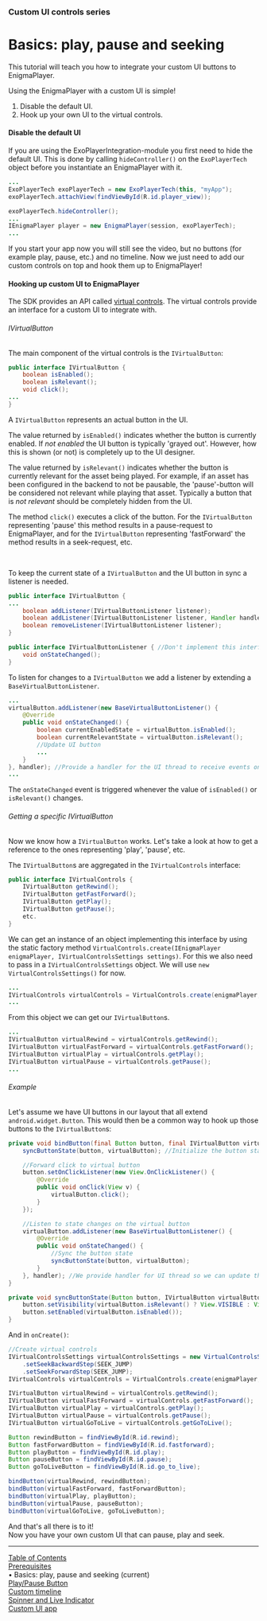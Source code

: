 ### Custom UI controls series
# Basics: play, pause and seeking
This tutorial will teach you how to integrate your custom UI buttons to EnigmaPlayer.

Using the EnigmaPlayer with a custom UI is simple!
1. Disable the default UI.
1. Hook up your own UI to the virtual controls.

#### Disable the default UI
If you are using the ExoPlayerIntegration-module you first need to hide the default UI. This is done by calling `hideController()` on the `ExoPlayerTech` object before you instantiate an EnigmaPlayer with it.

```java
...
ExoPlayerTech exoPlayerTech = new ExoPlayerTech(this, "myApp");
exoPlayerTech.attachView(findViewById(R.id.player_view));

exoPlayerTech.hideController();
...
IEnigmaPlayer player = new EnigmaPlayer(session, exoPlayerTech);
...
```

If you start your app now you will still see the video, but no buttons (for example play, pause, etc.) and no timeline. Now we just need to add our custom controls on top and hook them up to EnigmaPlayer!

#### Hooking up custom UI to EnigmaPlayer

The SDK provides an API called [virtual controls](../advanced_topics/virtual_controls.md). The virtual controls provide an interface for a custom UI to integrate with.

###### IVirtualButton

The main component of the virtual controls is the `IVirtualButton`:
```java
public interface IVirtualButton {
    boolean isEnabled();
    boolean isRelevant();
    void click();
...
}
```
A `IVirtualButton` represents an actual button in the UI.

The value returned by `isEnabled()` indicates whether the button is currently enabled. If *not enabled* the UI button is typically 'grayed out'. However, how this is shown (or not) is completely up to the UI designer.

The value returned by `isRelevant()` indicates whether the button is currently relevant for the asset being played. For example, if an asset has been configured in the backend to not be pausable, the 'pause'-button will be considered not relevant while playing that asset. Typically a button that is *not relevant* should be completely hidden from the UI.

The method `click()` executes a click of the button. For the `IVirtualButton` representing 'pause' this method results in a pause-request to EnigmaPlayer, and for the `IVirtualButton` representing 'fastForward' the method results in a seek-request, etc.

<br/>

To keep the current state of a `IVirtualButton` and the UI button in sync a listener is needed.
```java
public interface IVirtualButton {
...
    boolean addListener(IVirtualButtonListener listener);
    boolean addListener(IVirtualButtonListener listener, Handler handler);
    boolean removeListener(IVirtualButtonListener listener);
}

public interface IVirtualButtonListener { //Don't implement this interface directly!
    void onStateChanged();
}
```

To listen for changes to a `IVirtualButton` we add a listener by extending a `BaseVirtualButtonListener`.
```java
...
virtualButton.addListener(new BaseVirtualButtonListener() {
    @Override
    public void onStateChanged() {
        boolean currentEnabledState = virtualButton.isEnabled();
        boolean currentRelevantState = virtualButton.isRelevant();
        //Update UI button
        ...
    }
}, handler); //Provide a handler for the UI thread to receive events on that thread.
...
```

The `onStateChanged` event is triggered whenever the value of `isEnabled()` or `isRelevant()` changes.

###### Getting a specific IVirtualButton

Now we know how a `IVirtualButton` works. Let's take a look at how to get a reference to the ones representing 'play', 'pause', etc.

The `IVirtualButton`s are aggregated in the `IVirtualControls` interface:
```java
public interface IVirtualControls {
    IVirtualButton getRewind();
    IVirtualButton getFastForward();
    IVirtualButton getPlay();
    IVirtualButton getPause();
    etc.
}
```

We can get an instance of an object implementing this interface by using the static factory method `VirtualControls.create(IEnigmaPlayer enigmaPlayer, IVirtualControlsSettings settings)`. For this we also need to pass in a `IVirtualControlsSettings` object. We will use `new VirtualControlsSettings()` for now.
```java
...
IVirtualControls virtualControls = VirtualControls.create(enigmaPlayer, new VirtualControlsSettings());
...
```
From this object we can get our `IVirtualButton`s.
```java
...
IVirtualButton virtualRewind = virtualControls.getRewind();
IVirtualButton virtualFastForward = virtualControls.getFastForward();
IVirtualButton virtualPlay = virtualControls.getPlay();
IVirtualButton virtualPause = virtualControls.getPause();
...
```

###### Example

Let's assume we have UI buttons in our layout that all extend `android.widget.Button`. This would then be a common way to hook up those buttons to the `IVirtualButton`s:
```java
private void bindButton(final Button button, final IVirtualButton virtualButton) {
    syncButtonState(button, virtualButton); //Initialize the button state

    //Forward click to virtual button
    button.setOnClickListener(new View.OnClickListener() {
        @Override
        public void onClick(View v) {
            virtualButton.click();
        }
    });

    //Listen to state changes on the virtual button
    virtualButton.addListener(new BaseVirtualButtonListener() {
        @Override
        public void onStateChanged() {
            //Sync the button state
            syncButtonState(button, virtualButton);
        }
    }, handler); //We provide handler for UI thread so we can update the Button-view
}

private void syncButtonState(Button button, IVirtualButton virtualButton) {
    button.setVisibility(virtualButton.isRelevant() ? View.VISIBLE : View.GONE);
    button.setEnabled(virtualButton.isEnabled());
}
```

And in `onCreate()`:
```java
//Create virtual controls
IVirtualControlsSettings virtualControlsSettings = new VirtualControlsSettings()
    .setSeekBackwardStep(SEEK_JUMP)
    .setSeekForwardStep(SEEK_JUMP);
IVirtualControls virtualControls = VirtualControls.create(enigmaPlayer, virtualControlsSettings);

IVirtualButton virtualRewind = virtualControls.getRewind();
IVirtualButton virtualFastForward = virtualControls.getFastForward();
IVirtualButton virtualPlay = virtualControls.getPlay();
IVirtualButton virtualPause = virtualControls.getPause();
IVirtualButton virtualGoToLive = virtualControls.getGoToLive();

Button rewindButton = findViewById(R.id.rewind);
Button fastForwardButton = findViewById(R.id.fastforward);
Button playButton = findViewById(R.id.play);
Button pauseButton = findViewById(R.id.pause);
Button goToLiveButton = findViewById(R.id.go_to_live);

bindButton(virtualRewind, rewindButton);
bindButton(virtualFastForward, fastForwardButton);
bindButton(virtualPlay, playButton);
bindButton(virtualPause, pauseButton);
bindButton(virtualGoToLive, goToLiveButton);
```

And that's all there is to it! <br />
Now you have your own custom UI that can pause, play and seek.


___
[Table of Contents](../index.md)<br/>
[Prerequisites](prerequisites.md)<br/>
&bull; Basics: play, pause and seeking (current)<br/>
[Play/Pause Button](play_pause_button.md)<br/>
[Custom timeline](timeline.md)<br/>
[Spinner and Live Indicator](spinner_and_live.md)<br/>
[Custom UI app](custom_ui_app.md)<br/>
